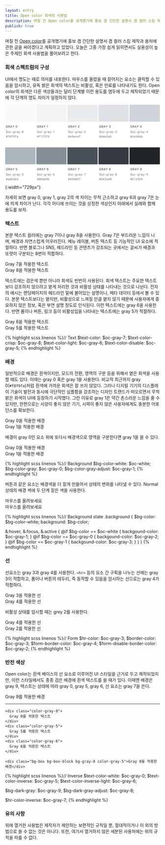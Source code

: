 ```yaml
---
layout: entry
title: Open color 회색의 사용법
description: 며칠 전 Open color를 공개했기에 홍보 겸 간단한 설명서 겸 컬러 스킴 제작과 용처에 관한 글을 써야겠다고 계획하고 있었다. 오늘은 그중 가장 쉽게 읽히면서도 실용성이 높은 주제인 회색 사용법을 풀어보려고 한다.
publish: true
---
```


며칠 전 [Open color](https://yeun.github.io/open-color/)를 공개했기에 홍보 겸 간단한 설명서 겸 컬러 스킴 제작과 용처에 관한 글을 써야겠다고 계획하고 있었다. 오늘은 그중 가장 쉽게 읽히면서도 실용성이 높은 주제인 회색 사용법을 풀어보려고 한다. 

### 회색 스펙트럼의 구성

UI에서 명도는 때로 의미를 내포한다. 마우스를 올렸을 때 짙어지는 요소는 클릭할 수 있음을 암시하고, 유독 밝은 회색의 텍스트는 비활성, 혹은 만료를 나타내기도 한다. Open color의 회색은 다른 색상들과는 달리 단계별 이런 용도를 염두에 두고 제작되었기 때문에 각 단계의 명도 차이가 일정하지 않다.

![open-color-gray](/images/2016-09-25/open-color-gray.png){:width="729px"}

자세히 보면 gray 0, gray 1, gray 2의 색 차이는 무척 근소하고 gray 6과 gray 7은 눈에 띄게 차이가 난다. 각각 어디에 쓰이는 것을 상정한 색상인지 아래에서 실례와 함께 용도를 보자.

### 텍스트

본문 텍스트 컬러에는 gray 7이나 gray 8을 사용한다. Gray 7은 부드러운 느낌이 나며, 배경과 자연스럽게 어우러진다. 메뉴 레이블, 버튼 텍스트 등 기능적인 UI 요소에 적절하다. 반면 블로그나 SNS, 헤드라인 등 콘텐츠가 강조되는 곳에서는 글씨가 배경과 또렷이 구분되는 8번이 적합하다.

<div class="center">
  <div class="color-gray-7">
    Gray 7을 적용한 텍스트
  </div>
  <div class="color-gray-8">
    Gray 8을 적용한 텍스트
  </div>
</div>

텍스트에는 검은색 뿐만 아니라 회색도 빈번히 사용된다. 회색 텍스트는 주요한 텍스트보다 강조하지 않으려고 옅게 처리한 것과 비활성 상태를 나타내는 것으로 나뉜다. 전자의 예시는 랜딩페이지의 헤드라인 밑에 불어있는 설명이나, 메타 데이터 등에서 볼 수 있다. 본문 텍스트보다는 옅지만, 비활성으로 느껴질 만큼 옅지 않기 때문에 사용자에게 중요하지 않은 정보, 혹은 부연 설명 정도로 인식된다. 이런 텍스트에는 gray 6을 사용한다. 반면 폼이나 버튼, 링크 등이 비활성임을 나타내는 텍스트에는 gray 5가 적절하다.

<div class="center">
  <div class="color-gray-6">
    Gray 6을 적용한 텍스트
  </div>
  <div class="color-gray-5">
    Gray 5를 적용한 텍스트
  </div>
</div>
<p></p>
{% highlight scss linenos %}// Text
$text-color:         $oc-gray-7;
$text-color-crisp:   $oc-gray-8;
$text-color-light:   $oc-gray-6;
$text-color-disable: $oc-gray-5;
{% endhighlight %}


### 배경

일반적으로 배경은 흰색이지만, 모드의 전환, 영역의 구분 등을 위해서 옅은 회색을 사용할 때도 있다. 이때는 gray 0 혹은 gray 1을 사용한다. 비교적 최근까지 gray 0(`#f8f9fa`)처럼 흰색에 가까운 회색은 잘 쓰지 않았다. 그러나 디지털 기기의 디스플레이 기술이 발전과 동시에 극단적인 심플함을 강조하는 디자인 트랜드가 떠오르면서 무척 밝은 회색이 UI에 등장하기 시작했다. 그런 이유로 gray 1은 약간 촌스러운 느낌을 줄 수 있지만, 한편으로는 사양이 좋지 않은 기기, 시력이 좋지 않은 사용자에게도 충분한 어포던스를 확보한다.

<div class="center">
  <div class="bg-box bg-gray-0 color-gray-6">
    Gray 0을 적용한 배경
  </div>
  <div class="bg-box bg-gray-1 color-gray-6">
    Gray 1을 적용한 배경
  </div>
</div>

배경이 gray 0인 요소 위에 또다시 배경색으로 영역을 구분한다면 gray 1을 쓸 수 있다.

<div class="center">
  <div class="bg-box bg-box-block bg-gray-0 color-gray-6">
    Gray 0을 적용한 배경
    <div class="bg-box bg-box-block bg-gray-1 color-gray-6">Gray 1을 적용한 배경</div>
  </div>
</div>

{% highlight scss linenos %}// Background
$bg-color-white:        $oc-white;
$bg-color-gray:         $oc-gray-0;
$bg-color-gray-adjust:  $oc-gray-1;
{% endhighlight %}

버튼과 같은 요소는 배경색을 더 짙게 만들어서 상태의 변화를 나타낼 수 있다. Normal 상태의 배경 색에 두 단계 짙은 색을 사용한다.


<div class="center">
  <div class="bg-box bg-white bg-hover color-gray-6">
    마우스를 올려보세요
  </div>
  <div class="bg-box bg-gray-0 bg-hover color-gray-6">
    마우스를 올려보세요
  </div>
</div>

{% highlight scss linenos %}// Background state
.background {
  $bg-color: $bg-color-white;
  background: $bg-color;

  &:hover,
  &:focus,
  &:active {
    @if $bg-color == $oc-white {
      backgound-color: $oc-gray-1;
    } @if $bg-color == $oc-gray-0 {
      backgound-color: $oc-gray-2;
    } @if $bg-color == $oc-gray-1 {
      backgound-color: $oc-gray-3;
    }
  }
}
{% endhighlight %}

### 선

선요소는 gray 3과 gray 4를 사용한다. `<hr>` 등의 요소 간 구획을 나누는 선에는 gray 3이 적합하고, 폼이나 버튼의 테두리, 즉 동작할 수 있음을 암시하는 선으로는 gray 4가 적합하다.

<div class="center">
  <div class="border-box border-gray-3 color-gray-6">
    Gray 3을 적용한 선
  </div>
  <div class="border-box border-gray-4 color-gray-6">
    Gray 4를 적용한 선
  </div>
</div>

비활성 상태를 암시할 때는 grey 2를 사용한다.

<div class="center">
  <div class="border-box border-gray-4 color-gray-6">
    Gray 4를 적용한 선
  </div>
  <div class="border-box border-gray-2 color-gray-5">
    Gray 2를 적용한 선
  </div>
</div>


{% highlight scss linenos %}// Form
$hr-color:                  $oc-gray-3;
$border-color:              $oc-gray-3;
$form-border-color:         $oc-gray-4;
$form-disable-border-color: $oc-gray-2;
{% endhighlight %}


### 반전 색상

Open color는 흰색 베이스의 선 요소로 이루어진 UI 스타일을 근거로 두고 제작되었지만, 이런 스타일에서도 종종 검은 배경에 흰색 텍스트를 쓸 때가 있다. 이때엔 배경은 gray 9, 텍스트는 상태에 따라 gray 0, gray 5, gray 6, 선 요소는 gray 7을 쓴다.

<div class="center">
  <div class="bg-box bg-box-block bg-gray-9 color-gray-5">
    Gray 9를 적용한 배경
    <hr class="bg-gray-7">

    <div class="color-gray-0">
      Gray 0을 적용한 텍스트
    </div>
    <div class="color-gray-5">
      Gray 5를 적용한 텍스트
    </div>
    <div class="color-gray-6">
      Gray 6을 적용한 텍스트
    </div>

    <div class="bg-box bg-box-block bg-gray-8 color-gray-5">Gray 8을 적용한 배경</div>
  </div>
</div>


{% highlight scss linenos %}// Inverse
$text-color-white:          $oc-gray-0;
$text-color-inverse:        $oc-gray-5;
$text-color-inverse-light:  $oc-gray-6;

$bg-dark-gray:              $oc-gray-9;
$bg-dark-gray-adjust:       $oc-gray-8;

$hr-color-inverse:          $oc-gray-7;
{% endhighlight %}

### 유의 사항

위에 열거한 사용법은 제작자가 제안하는 보편적인 규칙일 뿐, 절대적이거나 이 외의 방법으로 쓸 수 없는 것은 아니다. 또한, 여기서 열거하지 않은 세분된 사용처에는 위의 규칙을 따를 수 없다.

